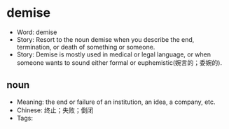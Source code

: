# demise

- Word: demise
- Story: Resort to the noun demise when you describe the end, termination, or death of something or someone.
- Story: Demise is mostly used in medical or legal language, or when someone wants to sound either formal or euphemistic(婉言的；委婉的).

## noun

- Meaning: the end or failure of an institution, an idea, a company, etc.
- Chinese: 终止；失败；倒闭
- Tags: 

